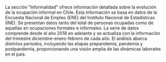 La sección "Informalidad" ofrece información detallada sobre la evolución de la ocupación informal en Chile. Esta información se basa en datos de la Encuesta Nacional de Empleo (ENE) del Instituto Nacional de Estadísticas (INE). Se presentan datos tanto del total de personas ocupadas como de aquellas en ocupaciones formales e informales. La serie de datos comprende desde el año 2018 en adelante y se actualiza con la información del trimestre diciembre-enero-febrero de cada año. El análisis abarca distintos períodos, incluyendo las etapas prepandemia, pandemia y postpandemia, proporcionando una visión amplia de las dinámicas laborales en el país.
